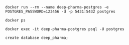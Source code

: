 ```
docker run --rm --name deep-pharma-postgres -e POSTGRES_PASSWORD=123456 -d -p 5431:5432 postgres
```

```
docker ps
```

```
docker exec -it deep-pharma-postgres psql -U postgres
```

```
create database deep_pharma;
```